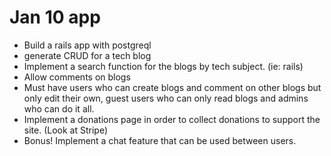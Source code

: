 # Jan 10 app

- Build a rails app with postgreql
- generate CRUD for a tech blog
- Implement a search function for the blogs by tech subject. (ie: rails)
- Allow comments on blogs
- Must have users who can create blogs and comment on other blogs but only edit their own, guest users who can only read blogs and admins who can do it all.
- Implement a donations page in order to collect donations to support the site. (Look at Stripe)
- Bonus! Implement a chat feature that can be used between users.
